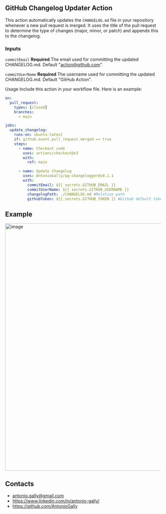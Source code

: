 ## GitHub Changelog Updater Action

This action automatically updates the `CHANGELOG.md` file in your repository whenever a new pull request is merged. It uses the title of the pull request to determine the type of changes (major, minor, or patch) and appends this to the changelog.

### Inputs
`commitEmail`
**Required** The email used for committing the updated CHANGELOG.md. Default "action@github.com".

`commitUserName`
**Required** The username used for committing the updated CHANGELOG.md. Default "GitHub Action".

Usage
Include this action in your workflow file. Here is an example:

```yml
on:
  pull_request:
    types: [closed]
    branches:
      - main

jobs:
  update_changelog:
    runs-on: ubuntu-latest
    if: github.event.pull_request.merged == true
    steps:
      - name: Checkout code
        uses: actions/checkout@v3
        with:
          ref: main

      - name: Update Changelog
        uses: AntonioGally/ag-changelogger@v0.1.1
        with:
          commitEmail: ${{ secrets.GITHUB_EMAIL }}
          commitUserName: ${{ secrets.GITHUB_USERNAME }}
          changelogPath: ./CHANGELOG.md #Relative path
          githubToken: ${{ secrets.GITHUB_TOKEN }} #Github default token
```

## Example

<img width="800" alt="image" src="https://github.com/AntonioGally/ag-changelogger/assets/68209906/b09547da-ad6d-4908-8223-20d1a3a53a3e">


## Contacts

 - antonio.gally@gmail.com
 - https://www.linkedin.com/in/antonio-gally/
 - https://github.com/AntonioGally